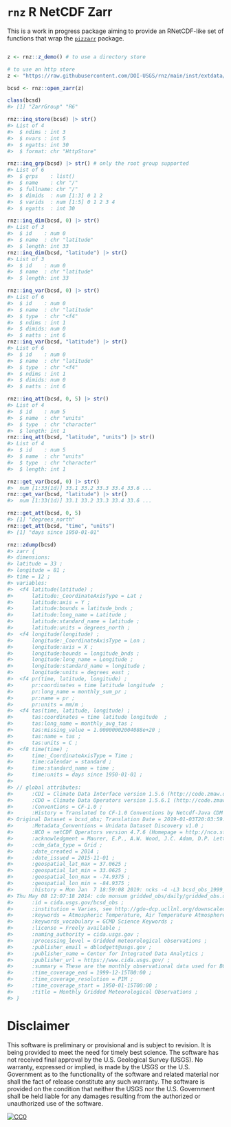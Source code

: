 
<!-- README.md is generated from README.Rmd. Please edit that file -->

# `rnz` R NetCDF Zarr

This is a work in progress package aiming to provide an RNetCDF-like set
of functions that wrap the
[`pizzarr`](https://github.com/keller-mark/pizzarr) package.

``` r

z <- rnz::z_demo() # to use a directory store

# to use an http store
z <- "https://raw.githubusercontent.com/DOI-USGS/rnz/main/inst/extdata/bcsd.zarr/"

bcsd <- rnz::open_zarr(z)

class(bcsd)
#> [1] "ZarrGroup" "R6"

rnz::inq_store(bcsd) |> str()
#> List of 4
#>  $ ndims : int 3
#>  $ nvars : int 5
#>  $ ngatts: int 30
#>  $ format: chr "HttpStore"

rnz::inq_grp(bcsd) |> str() # only the root group supported
#> List of 6
#>  $ grps    : list()
#>  $ name    : chr "/"
#>  $ fullname: chr "/"
#>  $ dimids  : num [1:3] 0 1 2
#>  $ varids  : num [1:5] 0 1 2 3 4
#>  $ ngatts  : int 30

rnz::inq_dim(bcsd, 0) |> str()
#> List of 3
#>  $ id    : num 0
#>  $ name  : chr "latitude"
#>  $ length: int 33
rnz::inq_dim(bcsd, "latitude") |> str()
#> List of 3
#>  $ id    : num 0
#>  $ name  : chr "latitude"
#>  $ length: int 33

rnz::inq_var(bcsd, 0) |> str()
#> List of 6
#>  $ id    : num 0
#>  $ name  : chr "latitude"
#>  $ type  : chr "<f4"
#>  $ ndims : int 1
#>  $ dimids: num 0
#>  $ natts : int 6
rnz::inq_var(bcsd, "latitude") |> str()
#> List of 6
#>  $ id    : num 0
#>  $ name  : chr "latitude"
#>  $ type  : chr "<f4"
#>  $ ndims : int 1
#>  $ dimids: num 0
#>  $ natts : int 6

rnz::inq_att(bcsd, 0, 5) |> str()
#> List of 4
#>  $ id    : num 5
#>  $ name  : chr "units"
#>  $ type  : chr "character"
#>  $ length: int 1
rnz::inq_att(bcsd, "latitude", "units") |> str()
#> List of 4
#>  $ id    : num 5
#>  $ name  : chr "units"
#>  $ type  : chr "character"
#>  $ length: int 1

rnz::get_var(bcsd, 0) |> str()
#>  num [1:33(1d)] 33.1 33.2 33.3 33.4 33.6 ...
rnz::get_var(bcsd, "latitude") |> str()
#>  num [1:33(1d)] 33.1 33.2 33.3 33.4 33.6 ...

rnz::get_att(bcsd, 0, 5)
#> [1] "degrees_north"
rnz::get_att(bcsd, "time", "units")
#> [1] "days since 1950-01-01"

rnz::zdump(bcsd)
#> zarr {
#> dimensions:
#> latitude = 33 ;
#> longitude = 81 ;
#> time = 12 ;
#> variables:
#>  <f4 latitude(latitude) ;
#>      latitude:_CoordinateAxisType = Lat ;
#>      latitude:axis = Y ;
#>      latitude:bounds = latitude_bnds ;
#>      latitude:long_name = Latitude ;
#>      latitude:standard_name = latitude ;
#>      latitude:units = degrees_north ;
#>  <f4 longitude(longitude) ;
#>      longitude:_CoordinateAxisType = Lon ;
#>      longitude:axis = X ;
#>      longitude:bounds = longitude_bnds ;
#>      longitude:long_name = Longitude ;
#>      longitude:standard_name = longitude ;
#>      longitude:units = degrees_east ;
#>  <f4 pr(time, latitude, longitude) ;
#>      pr:coordinates = time latitude longitude  ;
#>      pr:long_name = monthly_sum_pr ;
#>      pr:name = pr ;
#>      pr:units = mm/m ;
#>  <f4 tas(time, latitude, longitude) ;
#>      tas:coordinates = time latitude longitude  ;
#>      tas:long_name = monthly_avg_tas ;
#>      tas:missing_value = 1.00000002004088e+20 ;
#>      tas:name = tas ;
#>      tas:units = C ;
#>  <f8 time(time) ;
#>      time:_CoordinateAxisType = Time ;
#>      time:calendar = standard ;
#>      time:standard_name = time ;
#>      time:units = days since 1950-01-01 ;
#> 
#> // global attributes:
#>      :CDI = Climate Data Interface version 1.5.6 (http://code.zmaw.de/projects/cdi) ;
#>      :CDO = Climate Data Operators version 1.5.6.1 (http://code.zmaw.de/projects/cdo) ;
#>      :Conventions = CF-1.0 ;
#>      :History = Translated to CF-1.0 Conventions by Netcdf-Java CDM (CFGridWriter2)
#> Original Dataset = bcsd_obs; Translation Date = 2019-01-03T20:03:59.756Z ;
#>      :Metadata_Conventions = Unidata Dataset Discovery v1.0 ;
#>      :NCO = netCDF Operators version 4.7.6 (Homepage = http://nco.sf.net, Code = http://github.com/nco/nco) ;
#>      :acknowledgment = Maurer, E.P., A.W. Wood, J.C. Adam, D.P. Lettenmaier, and B. Nijssen, 2002, A Long-Term Hydrologically-Based Data Set of Land Surface Fluxes and States for the Conterminous United States, J. Climate 15(22), 3237-3251 ;
#>      :cdm_data_type = Grid ;
#>      :date_created = 2014 ;
#>      :date_issued = 2015-11-01 ;
#>      :geospatial_lat_max = 37.0625 ;
#>      :geospatial_lat_min = 33.0625 ;
#>      :geospatial_lon_max = -74.9375 ;
#>      :geospatial_lon_min = -84.9375 ;
#>      :history = Mon Jan  7 18:59:08 2019: ncks -4 -L3 bcsd_obs_1999_two_var.nc bcsd_obs_1999_two_var.nc.comp
#> Thu May 08 12:07:18 2014: cdo monsum gridded_obs/daily/gridded_obs.daily.Prcp.1950.nc gridded_obs/monthly/gridded_obs.monthly.pr.1950.nc ;
#>      :id = cida.usgs.gov/bcsd_obs ;
#>      :institution = Varies, see http://gdo-dcp.ucllnl.org/downscaled_cmip_projections/ ;
#>      :keywords = Atmospheric Temperature, Air Temperature Atmosphere, Precipitation, Rain, Maximum Daily Temperature, Minimum  Daily Temperature ;
#>      :keywords_vocabulary = GCMD Science Keywords ;
#>      :license = Freely available ;
#>      :naming_authority = cida.usgs.gov ;
#>      :processing_level = Gridded meteorological observations ;
#>      :publisher_email = dblodgett@usgs.gov ;
#>      :publisher_name = Center for Integrated Data Analytics ;
#>      :publisher_url = https://www.cida.usgs.gov/ ;
#>      :summary = These are the monthly observational data used for BCSD downscaling. See: http://gdo-dcp.ucllnl.org/downscaled_cmip_projections/dcpInterface.html#About for more information. ;
#>      :time_coverage_end = 1999-12-15T00:00 ;
#>      :time_coverage_resolution = P1M ;
#>      :time_coverage_start = 1950-01-15T00:00 ;
#>      :title = Monthly Gridded Meteorological Observations ;
#> }
```

# Disclaimer

This software is preliminary or provisional and is subject to revision.
It is being provided to meet the need for timely best science. The
software has not received final approval by the U.S. Geological Survey
(USGS). No warranty, expressed or implied, is made by the USGS or the
U.S. Government as to the functionality of the software and related
material nor shall the fact of release constitute any such warranty. The
software is provided on the condition that neither the USGS nor the U.S.
Government shall be held liable for any damages resulting from the
authorized or unauthorized use of the software.

[![CC0](https://i.creativecommons.org/p/zero/1.0/88x31.png)](https://creativecommons.org/publicdomain/zero/1.0/)
